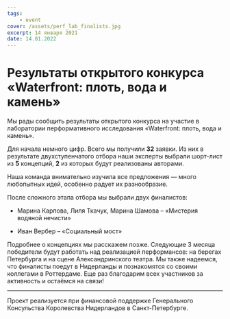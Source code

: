 ```yaml
---
tags:
    - event
cover: /assets/perf_lab_finalists.jpg
excerpt: 14 января 2021
date: 14.01.2022
---
```


# Результаты открытого конкурса «Waterfront: плоть, вода и камень»

Мы рады сообщить результаты открытого конкурса на участие в лаборатории перформативного исследования «Waterfront: плоть, вода и камень».

Для начала немного цифр. Всего мы получили **32** заявки. Из них в результате двухступенчатого отбора наши эксперты выбрали шорт-лист из **5** концепций, **2** из 
которых будут реализованы авторами.

Наша команда внимательно изучила все предложения — много любопытных идей, особенно радует их разнообразие. 

После сложного этапа отбора мы выбрали двух финалистов:

- Марина Карпова, Лиля Ткачук, Марина Шамова – «Мистерия водяной нечисти»

- Иван Вербер – «Социальный мост»

Подробнее о концепциях мы расскажем позже. Следующие 3 месяца победители будут работать над реализацией перформансов: на берегах Петербурга и на сцене 
Александринского театра. Мы также надеемся, что финалисты поедут в Нидерланды и познакомятся со своими коллегами в Роттердаме.
Еще раз благодарим всех участников за активность и остаёмся на связи!
____________
Проект реализуется при финансовой поддержке Генерального Консульства Королевства Нидерландов в Санкт-Петербурге.
